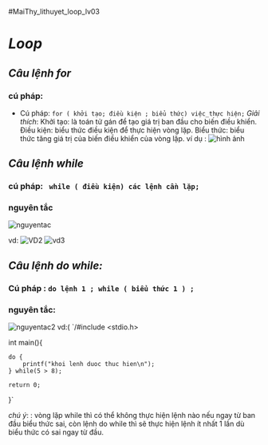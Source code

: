 #MaiThy_lithuyet_loop_lv03
#    *Loop*
## *Câu lệnh for*
### cú pháp:
- Cú pháp: `for ( khởi tạo; điều kiện ; biểu thức) việc_thực hiện;`
_Giải thích_:
Khởi tạo: là toán tử gán để tạo giá trị ban đầu cho biến điều khiển.
Điều kiện: biểu thức điều kiện để thực hiện vòng lặp.
Biểu thức: biểu thức tăng giá trị của biến điều khiển của vòng lặp.
ví dụ :
![hình ảnh](https://gc0904g6.files.wordpress.com/2014/02/12345678.jpg?w=500)

## *Câu lệnh while*
### cú pháp: ` while ( điều kiện) các lệnh cần lặp;`
### nguyên tắc
![nguyentac](http://www.nguyenvanquan7826.com/wp-content/uploads/2014/12/for.png)

vd:
![VD2](https://gc0904g6.files.wordpress.com/2014/02/taitai.jpg)
![vd3](https://gc0904g6.files.wordpress.com/2014/02/123321.jpg)

## *Câu lệnh do while:*
### Cú pháp : `do lệnh 1 ; while ( biểu thức 1 ) ;`
### nguyên tắc:
![nguyentac2](http://www.nguyenvanquan7826.com/wp-content/uploads/2014/12/do-while.png)
vd:(
  `/#include <stdio.h>
  
 int main(){
 
    do {
        printf("khoi lenh duoc thuc hien\n");
    } while(5 > 8);
     
    return 0;
}`


*chú ý*: : vòng lặp while thì có thể không thực hiện lệnh nào nếu ngay từ ban đầu biểu thức sai, còn lệnh do while thì sẽ thực hiện lệnh ít nhất 1 lần dù biểu thức có sai ngay từ đầu.

